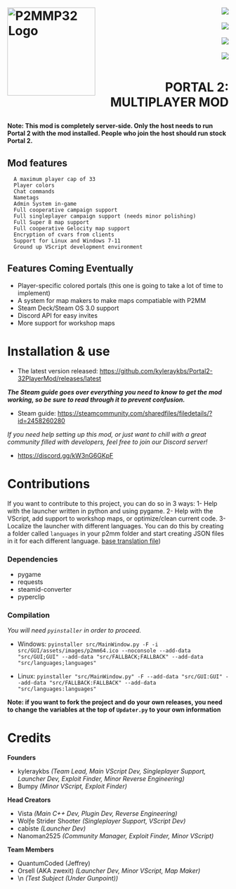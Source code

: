 <h1>
  <img src="https://github.com/OrsellGaming/Portal2-32PlayerMod-Orsell/blob/dev/p2mmp32logo.png" alt="P2MMP32 Logo" width="200" align="left">
  <a href="https://discord.gg/nXRygGNxyK"><img src="https://img.shields.io/discord/839651379034193920?color=blue&label=Discord%20Users&style=for-the-badge" align="right"></a>
  <br><a href="https://github.com/kyleraykbs/Portal2-32PlayerMod/releases/latest"><img src="https://img.shields.io/github/release-date/kyleraykbs/Portal2-32PlayerMod?color=red&label=Latest%20Release&style=for-the-badge" align="right"></a>
  <br><a href="https://github.com/kyleraykbs/Portal2-32PlayerMod/commits/main"><img src="https://img.shields.io/github/last-commit/kyleraykbs/Portal2-32PlayerMod?label=Last%20Commit&style=for-the-badge" align="right"></a>
  <br><a href="https://github.com/kyleraykbs/Portal2-32PlayerMod/releases/latest"><img src="https://img.shields.io/github/downloads/kyleraykbs/Portal2-32PlayerMod/total?style=for-the-badge"  align="right"></a>
  <br>
  <p align="right"><strong>PORTAL 2: MULTIPLAYER MOD</strong></p>
</h1>

**Note: This mod is completely server-side. Only the host needs to run Portal 2 with the mod installed. People who join the host should run stock Portal 2.**


## Mod features
```
  A maximum player cap of 33
  Player colors
  Chat commands
  Nametags
  Admin System in-game
  Full cooperative campaign support
  Full singleplayer campaign support (needs minor polishing)
  Full Super 8 map support
  Full cooperative Gelocity map support
  Encryption of cvars from clients
  Support for Linux and Windows 7-11
  Ground up VScript development environment
```

## Features Coming Eventually
- Player-specific colored portals (this one is going to take a lot of time to implement)
- A system for map makers to make maps compatiable with P2MM
- Steam Deck/Steam OS 3.0 support
- Discord API for easy invites
- More support for workshop maps

# Installation & use

- The latest version released: https://github.com/kyleraykbs/Portal2-32PlayerMod/releases/latest

***The Steam guide goes over everything you need to know to get the mod working, so be sure to read through it to prevent confusion.***
- Steam guide: https://steamcommunity.com/sharedfiles/filedetails/?id=2458260280

*If you need help setting up this mod, or just want to chill with a great community filled with developers, feel free to join our Discord server!*
- https://discord.gg/kW3nG6GKpF

# Contributions

If you want to contribute to this project, you can do so in 3 ways:
1- Help with the launcher written in python and using pygame.
2- Help with the VScript, add support to workshop maps, or optimize/clean current code.
3- Localize the launcher with different languages. You can do this by creating a folder called `languages` in your p2mm folder and start creating JSON files in it for each different language. [base translation file](https://github.com/kyleraykbs/Portal2-32PlayerMod/blob/main/src/languages/English.json))

### Dependencies
- pygame
- requests
- steamid-converter
- pyperclip

### Compilation
*You will need `pyinstaller` in order to proceed.*

- Windows: `pyinstaller src/MainWindow.py -F -i src/GUI/assets/images/p2mm64.ico --noconsole --add-data "src/GUI;GUI" --add-data "src/FALLBACK;FALLBACK" --add-data "src/languages;languages"`

- Linux: `pyinstaller "src/MainWindow.py" -F --add-data "src/GUI:GUI" --add-data "src/FALLBACK:FALLBACK" --add-data "src/languages:languages"`

**Note: if you want to fork the project and do your own releases, you need to change the variables at the top of `Updater.py` to your own information**


# Credits
**Founders**
- kyleraykbs *(Team Lead, Main VScript Dev, Singleplayer Support, Launcher Dev, Exploit Finder, Minor Reverse Engineering)*
- Bumpy *(Minor VScript, Exploit Finder)*

**Head Creators**
- Vista *(Main C++ Dev, Plugin Dev, Reverse Engineering)*
- Wolƒe Strider Shoσter *(Singleplayer Support, VScript Dev)*
- cabiste *(Launcher Dev)*
- Nanoman2525 *(Community Manager, Exploit Finder, Minor VScript)*

**Team Members**
- QuantumCoded (Jeffrey)
- Orsell (AKA zwexit) *(Launcher Dev, Minor VScript, Map Maker)*
- \n *(Test Subject (Under Gunpoint))*
